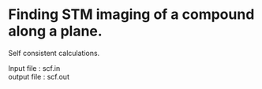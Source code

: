 # Finding STM imaging of a compound along a plane.
Self consistent calculations.

Input file : scf.in
<br>
output file : scf.out


